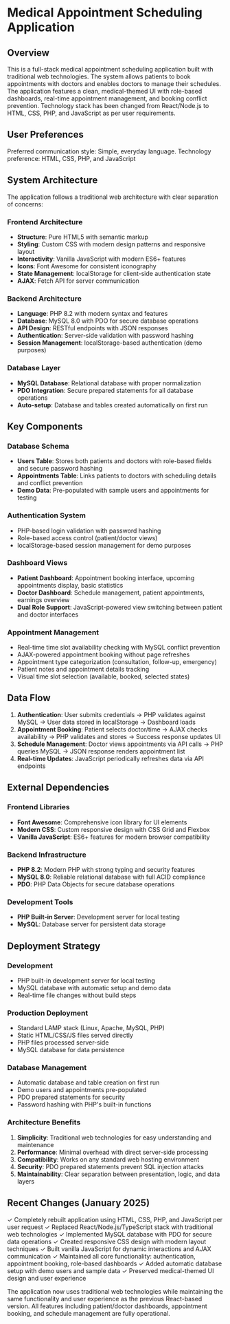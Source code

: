 # Medical Appointment Scheduling Application

## Overview

This is a full-stack medical appointment scheduling application built with traditional web technologies. The system allows patients to book appointments with doctors and enables doctors to manage their schedules. The application features a clean, medical-themed UI with role-based dashboards, real-time appointment management, and booking conflict prevention. Technology stack has been changed from React/Node.js to HTML, CSS, PHP, and JavaScript as per user requirements.

## User Preferences

Preferred communication style: Simple, everyday language.
Technology preference: HTML, CSS, PHP, and JavaScript

## System Architecture

The application follows a traditional web architecture with clear separation of concerns:

### Frontend Architecture
- **Structure**: Pure HTML5 with semantic markup
- **Styling**: Custom CSS with modern design patterns and responsive layout
- **Interactivity**: Vanilla JavaScript with modern ES6+ features
- **Icons**: Font Awesome for consistent iconography
- **State Management**: localStorage for client-side authentication state
- **AJAX**: Fetch API for server communication

### Backend Architecture
- **Language**: PHP 8.2 with modern syntax and features
- **Database**: MySQL 8.0 with PDO for secure database operations
- **API Design**: RESTful endpoints with JSON responses
- **Authentication**: Server-side validation with password hashing
- **Session Management**: localStorage-based authentication (demo purposes)

### Database Layer
- **MySQL Database**: Relational database with proper normalization
- **PDO Integration**: Secure prepared statements for all database operations
- **Auto-setup**: Database and tables created automatically on first run

## Key Components

### Database Schema
- **Users Table**: Stores both patients and doctors with role-based fields and secure password hashing
- **Appointments Table**: Links patients to doctors with scheduling details and conflict prevention
- **Demo Data**: Pre-populated with sample users and appointments for testing

### Authentication System
- PHP-based login validation with password hashing
- Role-based access control (patient/doctor views)
- localStorage-based session management for demo purposes

### Dashboard Views
- **Patient Dashboard**: Appointment booking interface, upcoming appointments display, basic statistics
- **Doctor Dashboard**: Schedule management, patient appointments, earnings overview
- **Dual Role Support**: JavaScript-powered view switching between patient and doctor interfaces

### Appointment Management
- Real-time time slot availability checking with MySQL conflict prevention
- AJAX-powered appointment booking without page refreshes
- Appointment type categorization (consultation, follow-up, emergency)
- Patient notes and appointment details tracking
- Visual time slot selection (available, booked, selected states)

## Data Flow

1. **Authentication**: User submits credentials → PHP validates against MySQL → User data stored in localStorage → Dashboard loads
2. **Appointment Booking**: Patient selects doctor/time → AJAX checks availability → PHP validates and stores → Success response updates UI
3. **Schedule Management**: Doctor views appointments via API calls → PHP queries MySQL → JSON response renders appointment list
4. **Real-time Updates**: JavaScript periodically refreshes data via API endpoints

## External Dependencies

### Frontend Libraries
- **Font Awesome**: Comprehensive icon library for UI elements
- **Modern CSS**: Custom responsive design with CSS Grid and Flexbox
- **Vanilla JavaScript**: ES6+ features for modern browser compatibility

### Backend Infrastructure
- **PHP 8.2**: Modern PHP with strong typing and security features
- **MySQL 8.0**: Reliable relational database with full ACID compliance
- **PDO**: PHP Data Objects for secure database operations

### Development Tools
- **PHP Built-in Server**: Development server for local testing
- **MySQL**: Database server for persistent data storage

## Deployment Strategy

### Development
- PHP built-in development server for local testing
- MySQL database with automatic setup and demo data
- Real-time file changes without build steps

### Production Deployment
- Standard LAMP stack (Linux, Apache, MySQL, PHP)
- Static HTML/CSS/JS files served directly
- PHP files processed server-side
- MySQL database for data persistence

### Database Management
- Automatic database and table creation on first run
- Demo users and appointments pre-populated
- PDO prepared statements for security
- Password hashing with PHP's built-in functions

### Architecture Benefits
1. **Simplicity**: Traditional web technologies for easy understanding and maintenance
2. **Performance**: Minimal overhead with direct server-side processing
3. **Compatibility**: Works on any standard web hosting environment
4. **Security**: PDO prepared statements prevent SQL injection attacks
5. **Maintainability**: Clear separation between presentation, logic, and data layers

## Recent Changes (January 2025)

✓ Completely rebuilt application using HTML, CSS, PHP, and JavaScript per user request
✓ Replaced React/Node.js/TypeScript stack with traditional web technologies
✓ Implemented MySQL database with PDO for secure data operations
✓ Created responsive CSS design with modern layout techniques
✓ Built vanilla JavaScript for dynamic interactions and AJAX communication
✓ Maintained all core functionality: authentication, appointment booking, role-based dashboards
✓ Added automatic database setup with demo users and sample data
✓ Preserved medical-themed UI design and user experience

The application now uses traditional web technologies while maintaining the same functionality and user experience as the previous React-based version. All features including patient/doctor dashboards, appointment booking, and schedule management are fully operational.